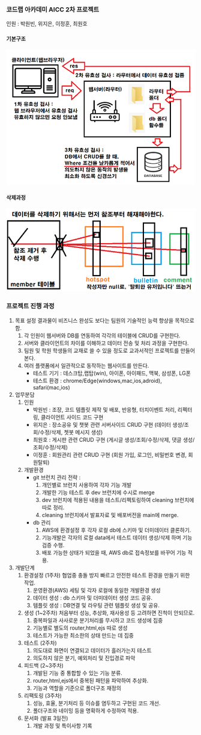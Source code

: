### 코드랩 아카데미 AICC 2차 프로젝트
인원 : 박원빈, 위지은, 이정훈, 최원호

#### 기본구조
![](./_PT/structureDescription.png)

#### 삭제과정
![](./_PT/delete_logic.png)



### 프로젝트 진행 과정
1. 목표 설정
   결과물이 비즈니스 완성도 보다는 팀원의 기술적인 능력 향상을 목적으로 함.
    1. 각 인원이 웹서버와 DB를 연동하여 각각의 테이블에 CRUD를 구현한다.
    2. 서버와 클라이언트의 차이를 이해하고 데이터 전송 및 처리 과정을 구현한다.
    3. 팀원 및 학원 학생들의 교재로 쓸 수 있을 정도로 교과서적인 프로젝트를 만들어본다.
    4. 여러 플랫폼에서 일관적으로 동작하는 웹사이트를 만든다.
        * 테스트 기기 : 데스크탑,랩탑(win), 아이폰, 아이패드, 맥북, 삼성폰, LG폰
        * 테스트 환경 : chrome/Edge(windows,mac,ios,adroid), safari(mac,ios)
2. 업무분담
    1. 인원
        - 박원빈 : 조장, 코드 템플릿 제작 및 배포, 반응형, 터치이벤트 처리, 리펙터링, 클라이언트 사이드 코드 구현
        - 위지은 : 장소공유 및 챗봇 관련 서버사이드 CRUD 구현 (데이터 생성/조회/수정/삭제, 쳇봇 메시지 생성)
        - 최원호 : 게시판 관련 CRUD 구현 (게시글 생성/조회/수정/삭제, 댓글 생성/조회/수정/삭제)
        - 이정훈 : 회원관리 관련 CRUD 구현 (회원 가입, 로그인, 비밀번호 변경, 회원탈퇴)
    2. 개발환경
        - git 브런치 관리 전략 :
            1. 개인별로 브런치 사용하여 각자 기능 개발
            2. 개발한 기능 테스트 후 dev 브런치에 수시로 merge
            3. dev 브런치에 적용된 내용을 테스트/리펙토링하여 cleaning 브런치에 따로 정리.
            4. cleaning 브런치에서 발표자료 및 배포버전을 main에 merge.
        - db 관리
            1. AWS에 환경설정 후 각자 로컬 db에 스키마 및 더미데이터 클론하기.
            2. 기능개발은 각자의 로컬 data에서 테스트 데이터 생성/삭제 하며 기능 검증 수행.
            3. 배포 가능한 상태가 되었을 때, AWS db로 접속정보를 바꾸어 기능 적용.
3. 개발단계
    1. 환경설정 (1주차)
       협업중 충돌 방지 빠르고 안전한 테스트 환경을 만들기 위한 작업.
        1. 운영환경(AWS) 세팅 및 각자 로컬에 동일한 개발환경 생성
        2. 데이터 생성 : db 스키마 및 더미데이터 생성 코드 공유.
        3. 템플릿 생성 : DB연결 및 라우팅 관련 템플릿 생성 및 공유.
    2. 생성 (1~2주차)
       처음부터 성능, 추상화, 재사용성 등 고려하면 진척이 안되므로.
        1. 중복파일과 사사로운 분기처리를 무시하고 코드 생성에 집중
        2. 기능별로 별도의 router,html,ejs 따로 생성
        3. 테스트가 가능한 최소한의 상태 만드는 데 집중
    3. 테스트 (2주차)
        1. 의도대로 화면이 연결되고 데이터가 흘러가는지 테스트
        2. 의도하지 않은 분기, 예외처리 및 진입경로 파악
    4. 피드백 (2~3주차)
        1. 개발된 기능 중 통합할 수 있는 기능 분류.
        2. router,html,ejs에서 중복된 패턴을 파악하여 추상화.
        3. 기능과 역할을 기준으로 폴더구조 재정의
    5. 리팩토링 (3주차)
        1. 성능, 효율, 분기처리 등 이슈를 염두하고 구현된 코드 개선.
        2. 폴더구조와 네이밍 등을 명확하게 수정하여 적용.
    6. 문서화 (발표 3일전)
        1. 개발 과정 및 특이사항 기록
